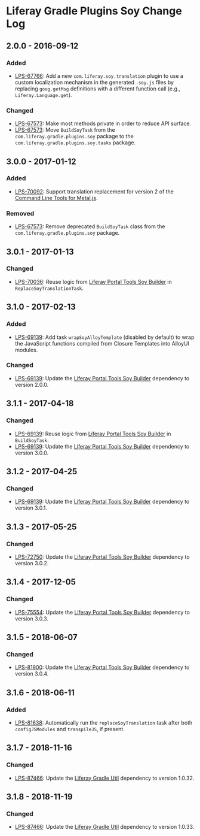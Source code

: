 # Liferay Gradle Plugins Soy Change Log

## 2.0.0 - 2016-09-12

### Added
- [LPS-67766]: Add a new `com.liferay.soy.translation` plugin to use a custom
localization mechanism in the generated `.soy.js` files by replacing
`goog.getMsg` definitions with a different function call (e.g.,
`Liferay.Language.get`).

### Changed
- [LPS-67573]: Make most methods private in order to reduce API surface.
- [LPS-67573]: Move `BuildSoyTask` from the `com.liferay.gradle.plugins.soy`
package to the `com.liferay.gradle.plugins.soy.tasks` package.

## 3.0.0 - 2017-01-12

### Added
- [LPS-70092]: Support translation replacement for version 2 of the
[Command Line Tools for Metal.js].

### Removed
- [LPS-67573]: Remove deprecated `BuildSoyTask` class from the
`com.liferay.gradle.plugins.soy` package.

## 3.0.1 - 2017-01-13

### Changed
- [LPS-70036]: Reuse logic from [Liferay Portal Tools Soy Builder] in
`ReplaceSoyTranslationTask`.

## 3.1.0 - 2017-02-13

### Added
- [LPS-69139]: Add task `wrapSoyAlloyTemplate` (disabled by default) to wrap the
JavaScript functions compiled from Closure Templates into AlloyUI modules.

### Changed
- [LPS-69139]: Update the [Liferay Portal Tools Soy Builder] dependency to
version 2.0.0.

## 3.1.1 - 2017-04-18

### Changed
- [LPS-69139]: Reuse logic from [Liferay Portal Tools Soy Builder] in
`BuildSoyTask`.
- [LPS-69139]: Update the [Liferay Portal Tools Soy Builder] dependency to
version 3.0.0.

## 3.1.2 - 2017-04-25

### Changed
- [LPS-69139]: Update the [Liferay Portal Tools Soy Builder] dependency to
version 3.0.1.

## 3.1.3 - 2017-05-25

### Changed
- [LPS-72750]: Update the [Liferay Portal Tools Soy Builder] dependency to
version 3.0.2.

## 3.1.4 - 2017-12-05

### Changed
- [LPS-75554]: Update the [Liferay Portal Tools Soy Builder] dependency to
version 3.0.3.

## 3.1.5 - 2018-06-07

### Changed
- [LPS-81900]: Update the [Liferay Portal Tools Soy Builder] dependency to
version 3.0.4.

## 3.1.6 - 2018-06-11

### Added
- [LPS-81638]: Automatically run the `replaceSoyTranslation` task after both
`configJSModules` and `transpileJS`, if present.

## 3.1.7 - 2018-11-16

### Changed
- [LPS-87466]: Update the [Liferay Gradle Util] dependency to version 1.0.32.

## 3.1.8 - 2018-11-19

### Changed
- [LPS-87466]: Update the [Liferay Gradle Util] dependency to version 1.0.33.

[Command Line Tools for Metal.js]: https://github.com/metal/metal-cli
[Liferay Gradle Util]: https://github.com/liferay/liferay-portal/tree/master/modules/sdk/gradle-util
[Liferay Portal Tools Soy Builder]: https://github.com/liferay/liferay-portal/tree/master/modules/util/portal-tools-soy-builder
[LPS-67573]: https://issues.liferay.com/browse/LPS-67573
[LPS-67766]: https://issues.liferay.com/browse/LPS-67766
[LPS-69139]: https://issues.liferay.com/browse/LPS-69139
[LPS-70036]: https://issues.liferay.com/browse/LPS-70036
[LPS-70092]: https://issues.liferay.com/browse/LPS-70092
[LPS-72750]: https://issues.liferay.com/browse/LPS-72750
[LPS-75554]: https://issues.liferay.com/browse/LPS-75554
[LPS-81638]: https://issues.liferay.com/browse/LPS-81638
[LPS-81900]: https://issues.liferay.com/browse/LPS-81900
[LPS-87466]: https://issues.liferay.com/browse/LPS-87466